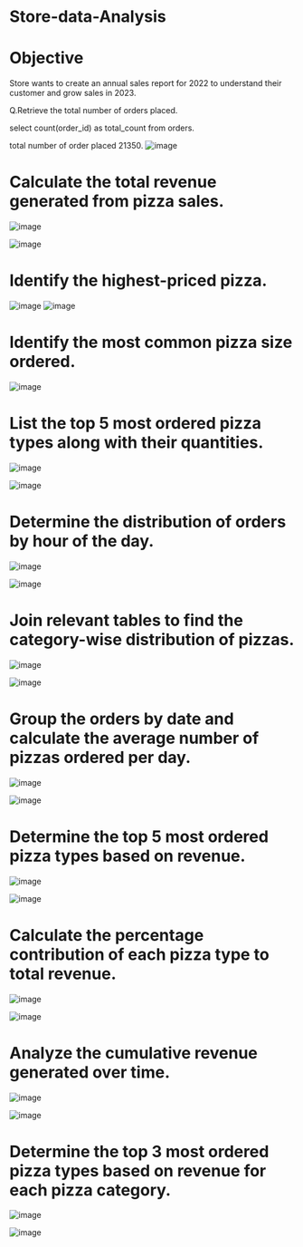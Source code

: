 # Store-data-Analysis

# Objective 
Store wants to create an annual sales report for 2022 to understand their customer and grow sales in 2023.

Q.Retrieve the total number of orders placed.

select  count(order_id) as total_count from orders.

total number of order placed 21350.
![image](https://github.com/user-attachments/assets/3e31e9aa-9e04-47fc-886a-159d3154c6a2)

# Calculate the total revenue generated from pizza sales.

![image](https://github.com/user-attachments/assets/f6f8d7f6-a123-4e82-95e0-6f175f1dd7f2)

![image](https://github.com/user-attachments/assets/0f4ffed9-6423-493e-8f8d-2ff97236c217)

# Identify the highest-priced pizza.
![image](https://github.com/user-attachments/assets/03e46e3b-636c-4f3c-beb8-f94c50f88ae9)
![image](https://github.com/user-attachments/assets/0b6fa78c-2fbb-4497-a74e-4bb6a7abe628)

# Identify the most common pizza size ordered.
![image](https://github.com/user-attachments/assets/592a8add-3e44-4c32-ac2f-620834a29f4b)



# List the top 5 most ordered pizza types along with their quantities.

![image](https://github.com/user-attachments/assets/8cb11ff0-5f76-4a94-9e25-7980a507eb88)

![image](https://github.com/user-attachments/assets/472593ed-0d93-4822-b188-ce4e8255afd2)

# Determine the distribution of orders by hour of the day.

![image](https://github.com/user-attachments/assets/d92edbc4-ff6d-46fb-a3d5-30860bd97fd1)

![image](https://github.com/user-attachments/assets/81ca8c6b-c8bf-42df-90e4-c2c6f6a67ac9)

# Join relevant tables to find the category-wise distribution of pizzas.

![image](https://github.com/user-attachments/assets/f16f0d57-ca65-4eee-9d0f-99654da86acd)

![image](https://github.com/user-attachments/assets/2715c6b8-5e5b-471a-a20c-41b7340964d8)

# Group the orders by date and calculate the average number of pizzas ordered per day.

![image](https://github.com/user-attachments/assets/1f60ac67-beba-429c-875c-bb1144e01b9f)

![image](https://github.com/user-attachments/assets/a4d2e09f-096b-4019-8ced-65bcaa75a87b)


# Determine the top 5 most ordered pizza types based on revenue.

![image](https://github.com/user-attachments/assets/2df7f0cd-c06a-42da-b783-ac1131149ba3)

![image](https://github.com/user-attachments/assets/64add375-9688-4110-9081-07825be14bc2)

# Calculate the percentage contribution of each pizza type to total revenue.

![image](https://github.com/user-attachments/assets/a04ed418-bb01-416d-b77c-5d462eb995a8)

![image](https://github.com/user-attachments/assets/186b6480-78f0-4ccb-82f4-de97ae719b2e)

# Analyze the cumulative revenue generated over time.

![image](https://github.com/user-attachments/assets/4151e7e5-e9ae-421e-8572-69084aca244a)

![image](https://github.com/user-attachments/assets/f4c17cce-e9f5-4344-b7af-a65c1c5ca005)

# Determine the top 3 most ordered pizza types based on revenue for each pizza category.

![image](https://github.com/user-attachments/assets/1480bef2-0d25-4811-8d83-353148d1ce09)

![image](https://github.com/user-attachments/assets/dd3630a0-d9f8-48c5-936b-9d31db68eba0)














